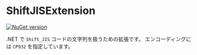 # ShiftJISExtension

[![NuGet version](https://badge.fury.io/nu/ShiftJISExtension.svg)](https://badge.fury.io/nu/ShiftJISExtension)

.NET で `Shift_JIS` コードの文字列を扱うための拡張です。
エンコーディングには `CP932` を指定しています。
